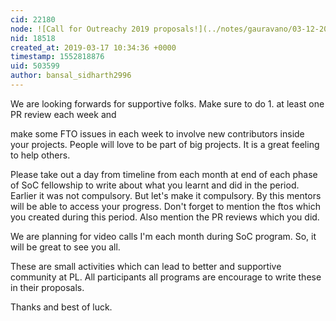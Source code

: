 ```yaml
---
cid: 22180
node: ![Call for Outreachy 2019 proposals!](../notes/gauravano/03-12-2019/call-for-outreachy-2019-proposals)
nid: 18518
created_at: 2019-03-17 10:34:36 +0000
timestamp: 1552818876
uid: 503599
author: bansal_sidharth2996
---
```


We are looking forwards for supportive folks.  Make sure to do 1. at least one PR review each week and 

make some FTO issues in each week to involve new contributors inside your projects. People will love to be part of big projects. It is a great feeling to help others.

Please take out a day from timeline from each month at end of each phase of SoC fellowship to write about what you learnt and did in the period. Earlier it was not compulsory. But let's make it compulsory. By this mentors will be able to access your progress. Don't forget to mention the ftos which you created during this period. Also mention the PR reviews which you did.

We are planning for video calls I'm each month during SoC program. So, it will be great to see you all.

These are small activities which can lead to better and supportive community at PL. All participants all programs are encourage to write these in their proposals.

Thanks and best of luck.
